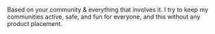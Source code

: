 Based on your community & everything that involves it. I try to keep my communities active, safe, and fun for everyone, and this without any product placement.
